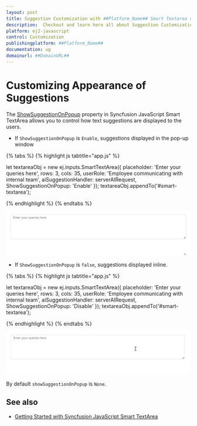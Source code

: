 ```yaml
---
layout: post
title: Suggestion Customization with ##Platform_Name## Smart Textarea control | Syncfusion
description:  Checkout and learn here all about Suggestion Customization with ##Platform_Name## Smart Textarea control of Syncfusion Essential JS 2 and more details.
platform: ej2-javascript
control: Customization 
publishingplatform: ##Platform_Name##
documentation: ug
domainurl: ##DomainURL##
---
```


# Customizing Appearance of Suggestions 

The [ShowSuggestionOnPopup](https://ej2.syncfusion.com/javascript/documentation/api/smart-textarea/#showsuggestiononpopup) property in Syncfusion JavaScript Smart TextArea allows you to control how text suggestions are displayed to the users.

* If `ShowSuggestionOnPopup` is `Enable`, suggestions displayed in the pop-up window

{% tabs %}
{% highlight js tabtitle="app.js" %}

let textareaObj = new ej.inputs.SmartTextArea({
    placeholder: 'Enter your queries here',
    rows: 3,
    cols: 35,
    userRole: 'Employee communicating with internal team',
    aiSuggestionHandler: serverAIRequest,
    ShowSuggestionOnPopup: 'Enable'
});
textareaObj.appendTo('#smart-textarea');

{% endhighlight %}
{% endtabs %}

![Suggestion on popup](./images/smart-textarea-popup.gif)

* If `ShowSuggestionOnPopup` is `false`, suggestions displayed inline.

{% tabs %}
{% highlight js tabtitle="app.js" %}

let textareaObj = new ej.inputs.SmartTextArea({
    placeholder: 'Enter your queries here',
    rows: 3,
    cols: 35,
    userRole: 'Employee communicating with internal team',
    aiSuggestionHandler: serverAIRequest,
    ShowSuggestionOnPopup: 'Disable'
});
textareaObj.appendTo('#smart-textarea');

{% endhighlight %}
{% endtabs %}

![Suggestion inline](./images/smart-textarea-inline.gif)

By default `showSuggestionOnPopup` is `None`.

## See also

* [Getting Started with Syncfusion JavaScript Smart TextArea](./getting-started)